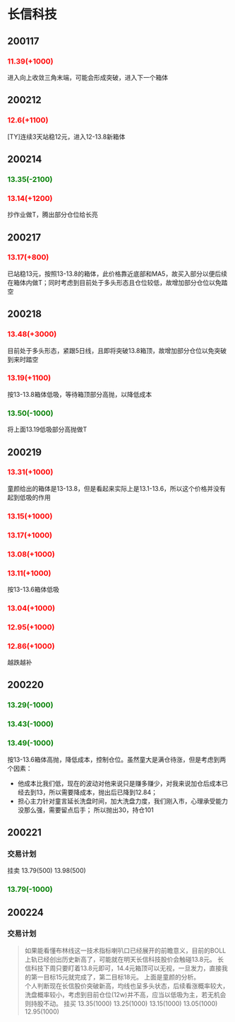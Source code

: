 # 长信科技
## 200117   
### <font color=red>11.39(+1000)</font> 
进入向上收敛三角末端，可能会形成突破，进入下一个箱体

## 200212   
### <font color=red>12.6(+1100)</font> 
[TY]连续3天站稳12元，进入12-13.8新箱体

## 200214   
### <font color=green>13.35(-2100)</font> 
### <font color=red>13.14(+1200)</font>
抄作业做T，腾出部分仓位给长亮

## 200217   
### <font color=red>13.17(+800)</font>
已站稳13元，按照13-13.8的箱体，此价格靠近底部和MA5，故买入部分以便后续在箱体内做T；同时考虑到目前处于多头形态且仓位较低，故增加部分仓位以免踏空

## 200218   
### <font color=red>13.48(+3000)</font>
目前处于多头形态，紧跟5日线，且即将突破13.8箱顶，故增加部分仓位以免突破到来时踏空
### <font color=red>13.19(+1100)</font>
按13-13.8箱体低吸，等待箱顶部分高抛，以降低成本
### <font color=green>13.50(-1000)</font>
将上面13.19低吸部分高抛做T

## 200219
### <font color=red>13.31(+1000)</font>
童颜给出的箱体是13-13.8，但是看起来实际上是13.1-13.6，所以这个价格并没有起到低吸的作用
### <font color=red>13.15(+1000)</font>
### <font color=red>13.17(+1000)</font>
### <font color=red>13.08(+1000)</font>
### <font color=red>13.11(+1000)</font>
按13-13.6箱体低吸
### <font color=red>13.04(+1000)</font>
### <font color=red>12.95(+1000)</font>
### <font color=red>12.86(+1000)</font>
越跌越补

## 200220
### <font color=green>13.29(-1000)</font>
### <font color=green>13.43(-1000)</font>
### <font color=green>13.49(-1000)</font>
按13-13.6箱体高抛，降低成本，控制仓位。虽然童大是满仓待涨，但是考虑到两个因素：
- 他成本比我们低，现在的波动对他来说只是赚多赚少，对我来说加仓后成本已经去到13，所以需要降成本，抛出后已降到12.84；
- 担心主力针对童言延长洗盘时间，加大洗盘力度，我们刚入市，心理承受能力没那么强，需要留点后手；
所以抛出30，持仓101

## 200221
### 交易计划
挂卖 13.79(500) 13.98(500) 
### <font color=green>13.79(-1000)</font>

## 200224
### 交易计划
> 如果能看懂布林线这一技术指标喇叭口已经展开的前瞻意义，目前的BOLL上轨已经创出历史新高了，可能就在明天长信科技股价会触碰13.8元。
> 长信科技下周只要盯着13.8元即可，14.4元箱顶可以无视，一旦发力，直接我的第一目标15元就完成了，第二目标18元。
上面是童颜的分析。  
个人判断现在长信股价突破新高，均线也呈多头状态，后续看涨概率较大，洗盘概率较小，考虑到目前仓位(12w)并不高，应当以低吸为主，若无机会则持股不动。
挂买 13.35(1000) 13.25(1000) 13.15(1000) 13.05(1000) 12.95(1000) 